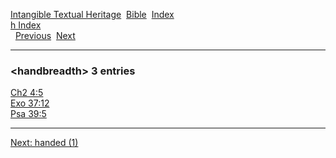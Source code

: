 [Intangible Textual Heritage](../../index)  [Bible](../index) 
[Index](index)   
[h Index](_h_)  
  [Previous](c05093)  [Next](c05095) 

------------------------------------------------------------------------

### &lt;handbreadth&gt; 3 entries

[Ch2 4:5](../kjv/ch2004.htm#005)  
[Exo 37:12](../kjv/exo037.htm#012)  
[Psa 39:5](../kjv/psa039.htm#005)  

------------------------------------------------------------------------

[Next: handed (1)](c05095)
